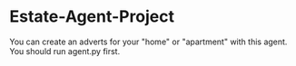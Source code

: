 # Estate-Agent-Project

You can create an adverts for your "home" or "apartment" with this agent. You should run agent.py first.
